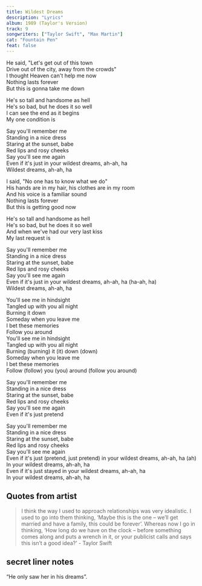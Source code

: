 ```yaml
---
title: Wildest Dreams
description: "Lyrics"
album: 1989 (Taylor's Version)
track: 9
songwriters: ["Taylor Swift", "Max Martin"]
cat: "Fountain Pen"
feat: false
---
```


<p className="verse-one">
He said, "Let's get out of this town <br />
Drive out of the city, away from the crowds" <br />
I thought Heaven can't help me now <br />
Nothing lasts forever <br />
But this is gonna take me down <br />
</p>
<p className="pre-chorus">
He's so tall and handsome as hell <br />
He's so bad, but he does it so well <br />
I can see the end as it begins <br />
My one condition is <br />
</p>
<p className="chorus">
Say you'll remember me <br />
Standing in a nice dress <br />
Staring at the sunset, babe <br />
Red lips and rosy cheeks <br />
Say you'll see me again <br />
Even if it's just in your wildest dreams, ah-ah, ha <br />
Wildest dreams, ah-ah, ha <br />
</p>
<p className="verse-two">
I said, "No one has to know what we do" <br />
His hands are in my hair, his clothes are in my room <br />
And his voice is a familiar sound <br />
Nothing lasts forever <br />
But this is getting good now <br />
</p>
<p className="pre-chorus">
He's so tall and handsome as hell <br />
He's so bad, but he does it so well <br />
And when we've had our very last kiss <br />
My last request is <br />
</p>
<p className="chorus">
Say you'll remember me <br />
Standing in a nice dress <br />
Staring at the sunset, babe <br />
Red lips and rosy cheeks <br />
Say you'll see me again <br />
Even if it's just in your wildest dreams, ah-ah, ha (ha-ah, ha) <br />
Wildest dreams, ah-ah, ha <br />
</p>
<p className="bridge">
You'll see me in hindsight <br />
Tangled up with you all night <br />
Burning it down <br />
Someday when you leave me <br />
I bet these memories <br />
Follow you around <br />
You'll see me in hindsight <br />
Tangled up with you all night <br />
Burning (burning) it (it) down (down) <br />
Someday when you leave me <br />
I bet these memories <br />
Follow (follow) you (you) around (follow you around) <br />
</p>
<p className="breakdown">
Say you'll remember me <br />
Standing in a nice dress <br />
Staring at the sunset, babe <br />
Red lips and rosy cheeks <br />
Say you'll see me again <br />
Even if it's just pretend <br />
</p>
<p className="chorus">
Say you'll remember me <br />
Standing in a nice dress <br />
Staring at the sunset, babe <br />
Red lips and rosy cheeks <br />
Say you'll see me again <br />
Even if it's just (pretend, just pretend) in your wildest dreams, ah-ah, ha (ah) <br />
In your wildest dreams, ah-ah, ha <br />
Even if it's just stayed in your wildest dreams, ah-ah, ha <br />
In your wildest dreams, ah-ah, ha <br />
</p>

## Quotes from artist

<blockquote>
I think the way I used to approach relationships was very idealistic. I used to go into them thinking, ‘Maybe this is the one – we’ll get married and have a family, this could be forever’. Whereas now I go in thinking, ‘How long do we have on the clock – before something comes along and puts a wrench in it, or your publicist calls and says this isn’t a good idea?’
- Taylor Swift
</blockquote>

## secret liner notes

“He only saw her in his dreams”.
